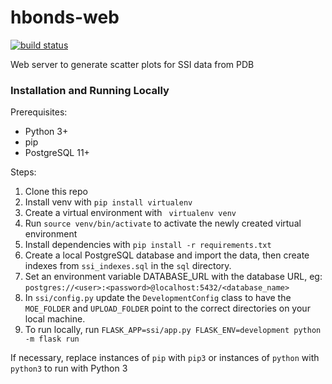 # hbonds-web

[![build status](https://travis-ci.com/omwan/hbonds-web.svg?token=5xWekA9qZuZiHaZmy9Yj&branch=master)](https://travis-ci.com/omwan/hbonds-web)

Web server to generate scatter plots for SSI data from PDB

### Installation and Running Locally

Prerequisites:

* Python 3+
* pip
* PostgreSQL 11+

Steps:

1. Clone this repo
2. Install venv with `pip install virtualenv`
3. Create a virtual environment with ` virtualenv venv`
4. Run `source venv/bin/activate` to activate the newly created virtual environment
5. Install dependencies with `pip install -r requirements.txt`
6. Create a local PostgreSQL database and import the data, then create indexes from `ssi_indexes.sql` in the `sql` directory.
7. Set an environment variable DATABASE_URL with the database URL, eg: `postgres://<user>:<password>@localhost:5432/<database_name>`
8. In `ssi/config.py` update the `DevelopmentConfig` class to have the `MOE_FOLDER` and `UPLOAD_FOLDER` point to the correct directories on your local machine. 
9. To run locally, run `FLASK_APP=ssi/app.py FLASK_ENV=development python -m flask run`

If necessary, replace instances of `pip` with `pip3` or instances of `python` with `python3` to run with Python 3
